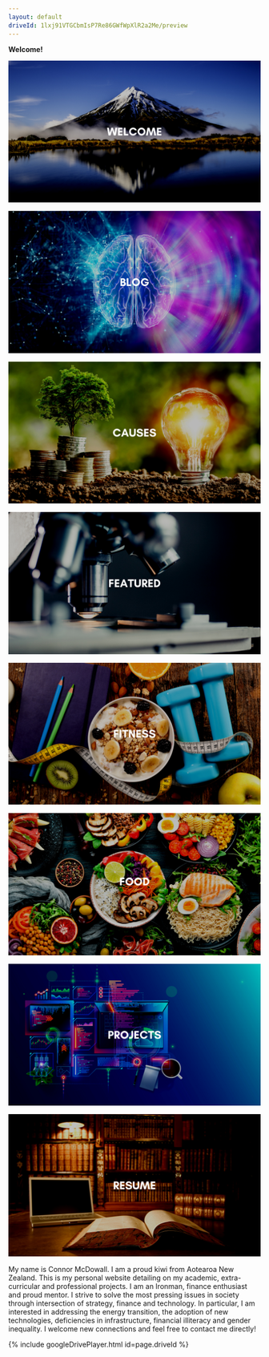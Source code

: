 ```yaml
---
layout: default
driveId: 1lxj91VTGCbmIsP7Re86GWfWpXlR2a2Me/preview
---
```


**Welcome!**

![blog](assets/images/welcome.png)

[![blog](assets/images/blog.png)](blog.html)

[![Community](assets/images/causes.png)](causes.html)

[![Featured](assets/images/featured.png)](featured.html)

[![Fitness](assets/images/fitness.png)](fitness.html)

[![Food](assets/images/food.png)](food.html)

[![Projects](assets/images/projects.png)](projects.html)

[![Resume](assets/images/resume.png)](resume.html)

My name is Connor McDowall. I am a proud kiwi from Aotearoa New Zealand.
This is my personal website detailing on my academic, extra-curricular and professional projects.
I am an Ironman, finance enthusiast and proud mentor.
I strive to solve the most pressing issues in society through intersection of strategy, finance and technology.
In particular, I am interested in addressing the energy transition, the adoption of new technologies, deficiencies in infrastructure, financial illiteracy and gender inequality. I welcome new connections and feel free to contact me directly!

{% include googleDrivePlayer.html id=page.driveId %}







